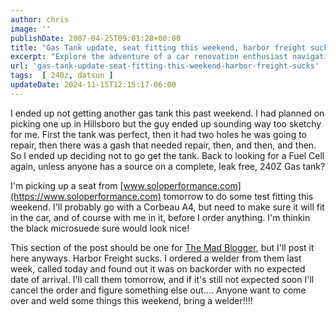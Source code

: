 ```yaml
---
author: chris
image: ''
publishDate: 2007-04-25T09:01:28+00:00
title: "Gas Tank update, seat fitting this weekend, harbor freight sucks"
excerpt: "Explore the adventure of a car renovation enthusiast navigating sketchy gas tank deals, fitting a new car seat, and dealing with unforeseen product ba..."
url: 'gas-tank-update-seat-fitting-this-weekend-harbor-freight-sucks'
tags:  [ 240z, datsun ] 
updateDate: 2024-11-15T12:15:17-06:00
---
```


I ended up not getting another gas tank this past weekend. I had planned on picking one up in Hillsboro but the guy ended up sounding way too sketchy for me. First the tank was perfect, then it had two holes he was going to repair, then there was a gash that needed repair, then, and then, and then. So I ended up deciding not to go get the tank. Back to looking for a Fuel Cell again, unless anyone has a source on a complete, leak free, 240Z Gas tank?

I'm picking up a seat from [www.soloperformance.com](https://www.soloperformance.com) tomorrow to do some test fitting this weekend. I'll probably go with a Corbeau A4, but need to make sure it will fit in the car, and of course with me in it, before I order anything. I'm thinkin the black microsuede sure would look nice!

This section of the post should be one for [The Mad Blogger](https://themadblogger.com/), but I'll post it here anyways. Harbor Freight sucks. I ordered a welder from them last week, called today and found out it was on backorder with no expected date of arrival. I'll call them tomorrow, and if it's still not expected soon I'll cancel the order and figure something else out.... Anyone want to come over and weld some things this weekend, bring a welder!!!!
